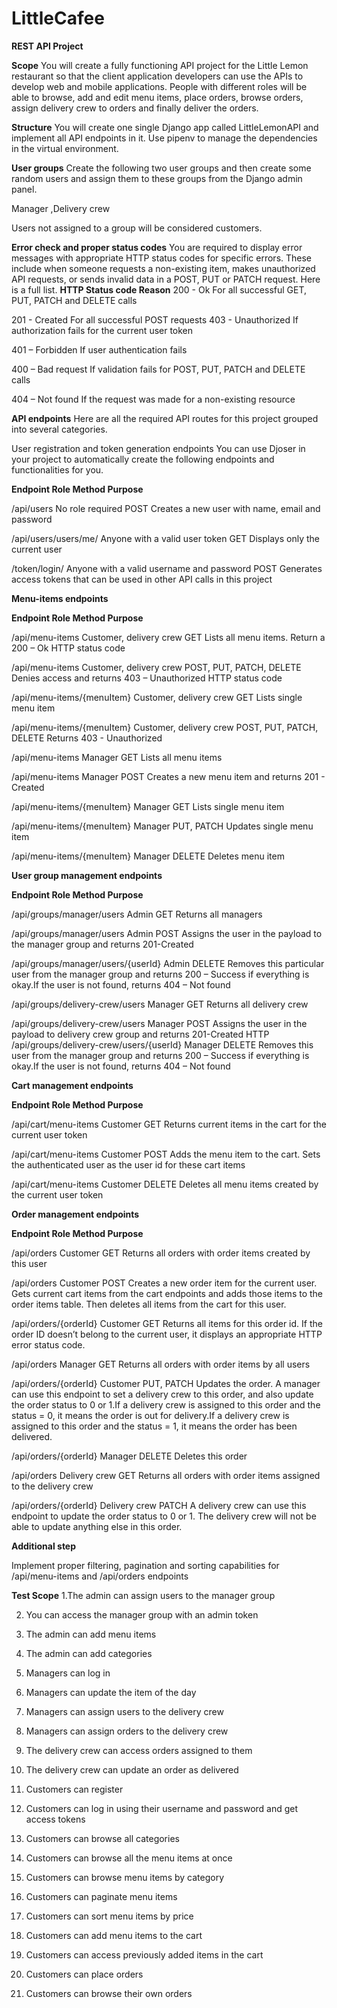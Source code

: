# LittleCafee

**REST API Project**


**Scope**
You will create a fully functioning API project for the Little Lemon restaurant so that the client application developers can use the APIs to develop web and mobile applications. People with different roles will be able to browse, add and edit menu items, place orders, browse orders, assign delivery crew to orders and finally deliver the orders. 

**Structure**
You will create one single Django app called LittleLemonAPI and implement all API endpoints in it. Use pipenv to manage the dependencies in the virtual environment.

**User groups**
Create the following two user groups and then create some random users and assign them to these groups from the Django admin panel. 

Manager ,Delivery crew

Users not assigned to a group will be considered customers. 

**Error check and proper status codes**
You are required to display error messages with appropriate HTTP status codes for specific errors. These include when someone requests a non-existing item, makes unauthorized API requests, or sends invalid data in a POST, PUT or PATCH request. Here is a full list.
**HTTP Status code		Reason**
200 - Ok 			For all successful GET, PUT, PATCH and DELETE calls

201 - Created		For all successful POST requests
403 - Unauthorized 	If authorization fails for the current user token

401 – Forbidden 		If user authentication fails

400 – Bad request 	If validation fails for POST, PUT, PATCH and DELETE calls

404 – Not found 		If the request was made for a non-existing resource

**API endpoints** 
Here are all the required API routes for this project grouped into several categories.

User registration and token generation endpoints 
You can use Djoser in your project to automatically create the following endpoints and functionalities for you.



**Endpoint 			Role 								Method		Purpose**

/api/users 			No role required  					POST			Creates a new user with name, email and password 

/api/users/users/me/	Anyone with a valid user token			GET			Displays only the current user

/token/login/		Anyone with a valid username and password 	POST			Generates access tokens that can be used in other API calls in this project

**Menu-items endpoints**

**Endpoint				Role						Method				Purpose**

/api/menu-items			Customer, delivery crew			GET					Lists all menu items. Return a 200 – Ok HTTP status code

/api/menu-items			Customer, delivery crew			POST, PUT, PATCH, DELETE	Denies access and returns 403 – Unauthorized HTTP status code

/api/menu-items/{menuItem}	Customer, delivery crew			GET					Lists single menu item

/api/menu-items/{menuItem}	Customer, delivery crew			POST, PUT, PATCH, DELETE	Returns 403 - Unauthorized

/api/menu-items			Manager					GET					Lists all menu items

/api/menu-items			Manager					POST					Creates a new menu item and returns 201 - Created

/api/menu-items/{menuItem}	Manager					GET					Lists single menu item

/api/menu-items/{menuItem}	Manager					PUT, PATCH				Updates single menu item

/api/menu-items/{menuItem}	Manager					DELETE				Deletes menu item

**User group management endpoints**

**Endpoint					Role				Method			Purpose**

/api/groups/manager/users			Admin			GET				Returns all managers

/api/groups/manager/users			Admin			POST				Assigns the user in the payload to the manager group and returns 201-Created

/api/groups/manager/users/{userId}		Admin			DELETE			Removes this particular user from the manager group and returns 200 – Success 																		if everything is okay.If the user is not found, returns 404 – Not found

/api/groups/delivery-crew/users		Manager			GET				Returns all delivery crew

/api/groups/delivery-crew/users		Manager			POST				Assigns the user in the payload to delivery crew group and returns 201-Created HTTP
/api/groups/delivery-crew/users/{userId}	Manager			DELETE			Removes this user from the manager group and returns 200 – Success if everything is 																	okay.If the user is not found, returns  404 – Not found

**Cart management endpoints**

**Endpoint					Role				Method		Purpose**

/api/cart/menu-items			Customer			GET			Returns current items in the cart for the current user token

 /api/cart/menu-items			Customer			POST			Adds the menu item to the cart. Sets the authenticated user as the user id for these cart items

/api/cart/menu-items			Customer			DELETE		Deletes all menu items created by the current user token

**Order management endpoints**

**Endpoint				Role			Method		Purpose**

/api/orders				Customer		GET		Returns all orders with order items created by this user

/api/orders				Customer		POST		Creates a new order item for the current user. Gets current cart items from the cart endpoints and 										adds those items to the order items table. Then deletes all items from the cart for this user.

/api/orders/{orderId}			Customer		GET		Returns all items for this order id. If the order ID doesn’t belong to the current user, it displays 										an appropriate HTTP error status code.

/api/orders				Manager			GET		Returns all orders with order items by all users

/api/orders/{orderId}			Customer		PUT, PATCH	Updates the order. A manager can use this endpoint to set a delivery crew to this order, and 											also update the order status to 0 or 1.If a delivery crew is assigned to this order and the 											status = 0, it means the order is out for delivery.If a delivery crew is assigned to this 											order and the status = 1, it means the order has been delivered.

/api/orders/{orderId}			Manager			DELETE			Deletes this order

/api/orders				Delivery crew		GET			Returns all orders with order items assigned to the delivery crew

/api/orders/{orderId}			Delivery crew		PATCH			A delivery crew can use this endpoint to update the order status to 0 or 1. The delivery crew 											will not be able to update anything else in this order.

**Additional step**

Implement proper filtering, pagination and sorting capabilities for /api/menu-items and /api/orders endpoints

**Test Scope**
1.The admin can assign users to the manager group

2.	You can access the manager group with an admin token

3.	The admin can add menu items 

4.	The admin can add categories

5.	Managers can log in 

6.	Managers can update the item of the day

7.	Managers can assign users to the delivery crew

8.	Managers can assign orders to the delivery crew

9.	The delivery crew can access orders assigned to them

10.	The delivery crew can update an order as delivered

11.	Customers can register 

12.	Customers can log in using their username and password and get access tokens

13.	Customers can browse all categories 

14.	Customers can browse all the menu items at once

15.	Customers can browse menu items by category

16.	Customers can paginate menu items

17.	Customers can sort menu items by price

18.	Customers can add menu items to the cart

19.	Customers can access previously added items in the cart

20.	Customers can place orders

21.	Customers can browse their own orders
 

 

